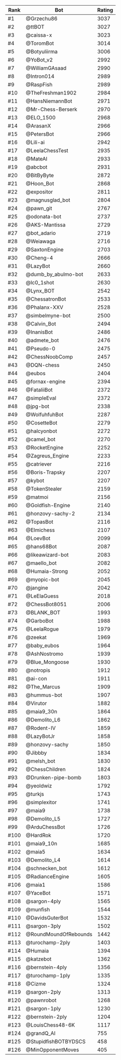 Rank|Bot|Rating
---|---|---
#1|@Grzechu86|3037
#2|@ttBOT|3027
#3|@caissa-x|3023
#4|@ToromBot|3014
#5|@Botyuliirma|3006
#6|@YoBot_v2|2992
#7|@WilliamGAsaad|2990
#8|@Intron014|2989
#9|@RaspFish|2989
#10|@TheFreshman1902|2984
#11|@HansNiemannBot|2971
#12|@Mr-Chess-Berserk|2970
#13|@ELO_1500|2968
#14|@ArasanX|2966
#15|@PetersBot|2966
#16|@Lili-ai|2942
#17|@LeelaChessTest|2935
#18|@MateAI|2933
#19|@abcbot|2931
#20|@BitByByte|2872
#21|@Hoon_Bot|2868
#22|@expositor|2811
#23|@magnusglad_bot|2804
#24|@pawn_git|2767
#25|@odonata-bot|2737
#26|@AKS-Mantissa|2729
#27|@bot_adario|2719
#28|@Weiawaga|2716
#29|@SaxtonEngine|2703
#30|@Cheng-4|2666
#31|@LazyBot|2660
#32|@dumb_by_abulmo-bot|2633
#33|@lc0_1shot|2630
#34|@Lynx_BOT|2542
#35|@ChessatronBot|2533
#36|@Phalanx-XXV|2528
#37|@simbelmyne-bot|2500
#38|@Calvin_Bot|2494
#39|@InanisBot|2486
#40|@admete_bot|2476
#41|@Pseudo-0|2475
#42|@ChessNoobComp|2457
#43|@DQN-chess|2450
#44|@eubos|2404
#45|@fornax-engine|2394
#46|@FataliiBot|2372
#47|@simpleEval|2372
#48|@jpg-bot|2338
#49|@WolfuhfuhBot|2287
#50|@CosetteBot|2279
#51|@halcyonbot|2272
#52|@camel_bot|2270
#53|@RocketEngine|2252
#54|@Zagreus_Engine|2233
#55|@catriever|2216
#56|@Boris-Trapsky|2207
#57|@kybot|2207
#58|@TokenStealer|2159
#59|@matmoi|2156
#60|@Goldfish-Engine|2140
#61|@honzovy-sachy-2|2134
#62|@TopasBot|2116
#63|@Elmichess|2107
#64|@LoevBot|2099
#65|@hans68Bot|2087
#66|@likeawizard-bot|2083
#67|@maello_bot|2082
#68|@Humaia-Strong|2052
#69|@myopic-bot|2045
#70|@jangine|2042
#71|@LeElaGuess|2018
#72|@ChessBot8051|2006
#73|@BLANK_BOT|1993
#74|@GarboBot|1988
#75|@LeelaRogue|1979
#76|@zeekat|1969
#77|@baby_eubos|1964
#78|@AshNostromo|1939
#79|@Blue_Mongoose|1930
#80|@notropis|1912
#81|@ai-con|1911
#82|@The_Marcus|1909
#83|@hummus-bot|1907
#84|@Virutor|1882
#85|@maia9_30n|1864
#86|@Demolito_L6|1862
#87|@Rodent-IV|1859
#88|@LazyBotJr|1858
#89|@honzovy-sachy|1850
#90|@Jibbby|1834
#91|@melsh_bot|1830
#92|@ChessChildren|1824
#93|@Drunken-pipe-bomb|1803
#94|@yeoldwiz|1792
#95|@turkjs|1743
#96|@simplexitor|1741
#97|@maia9|1738
#98|@Demolito_L5|1727
#99|@ArduChessBot|1726
#100|@HardRok|1720
#101|@maia9_10n|1685
#102|@maia5|1634
#103|@Demolito_L4|1614
#104|@schnecken_bot|1612
#105|@RadianceEngine|1605
#106|@maia1|1586
#107|@YaceBot|1571
#108|@sargon-4ply|1565
#109|@munfish|1544
#110|@DavidsGuterBot|1532
#111|@sargon-3ply|1502
#112|@RoundMoundOfRebounds|1442
#113|@turochamp-2ply|1403
#114|@Humaia|1394
#115|@katzebot|1362
#116|@bernstein-4ply|1356
#117|@turochamp-1ply|1335
#118|@Cizme|1324
#119|@sargon-2ply|1313
#120|@pawnrobot|1268
#121|@sargon-1ply|1230
#122|@bernstein-2ply|1204
#123|@LouisChess48-6K|1117
#124|@grandQ_AI|755
#125|@StupidfishBOTBYDSCS|458
#126|@MinOpponentMoves|405
